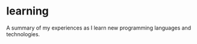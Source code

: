 learning
========

A summary of my experiences as I learn new programming languages and technologies.
